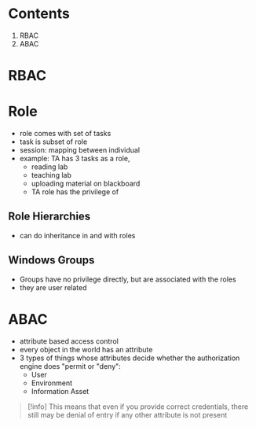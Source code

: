 # Contents
1) RBAC
2) ABAC
# RBAC
# Role
- role comes with set of tasks
- task is subset of role
- session: mapping between individual
- example: TA has 3 tasks as a role,
	- reading lab
	- teaching lab
	- uploading material on blackboard
	- TA role has the privilege of
## Role Hierarchies
- can do inheritance in and with roles 
## Windows Groups
- Groups have no privilege directly, but are associated with the roles
- they are user related
# ABAC
- attribute based access control
- every object in the world has an attribute
- 3 types of things whose attributes decide whether the authorization engine does "permit or "deny":
	- User
	- Environment
	- Information Asset
>[!info]
>This means that even if you provide correct credentials, there still may be denial of entry if any other attribute is not present